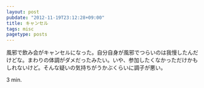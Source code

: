 ```yaml
---
layout: post
pubdate: "2012-11-19T23:12:28+09:00"
title: キャンセル
tags: misc
pagetype: posts
---
```

風邪で飲み会がキャンセルになった。自分自身が風邪でつらいのは我慢したんだけどな。まわりの体調がダメだったみたい。いや、参加したくなかっただけかもしれないけど。そんな疑いの気持ちがうかぶくらいに調子が悪い。

3 min.
